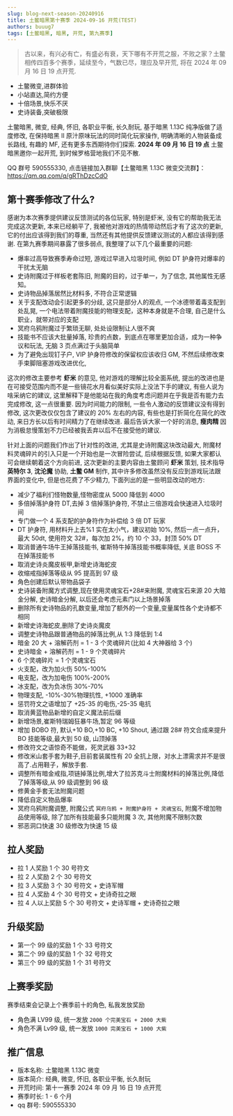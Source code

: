 ```yaml
---
slug: blog-next-season-20240916
title: 土鳖暗黑第十赛季 2024-09-16 开荒(TEST)
authors: buuug7
tags: [土鳖暗黑, 暗黑, 开荒, 第九赛季]
---
```


> 古以来，有兴必有亡，有盛必有衰，天下哪有不开荒之服，不败之家？土鳖相传四百多个赛季，延续至今，气数已尽，理应及早开荒, 将在 2024 年 09 月 16 日 19 点开荒.

- 土鳖微变,进群体验
- 小站直达,简约方便
- 十倍场景,快乐不厌
- 史诗装备,突破极限

土鳖暗黑, 微变, 经典, 怀旧, 各职业平衡, 长久耐玩, 基于暗黑 1.13C 纯净版做了适度修改, 在保持暗黑 II 原汁原味玩法的同时简化玩家操作, 明确清晰的人物装备成长路线, 有趣的 MF, 还有更多东西期待你们探索. **2024 年 09 月 16 日 19 点** 土鳖暗黑邀你一起开荒, 到时候罗格营地我们不见不散.

QQ 群号 590555330, 点击链接加入群聊【土鳖暗黑 1.13C 微变交流群】：https://qm.qq.com/q/gRThDzcCdO

## 第十赛季修改了什么?

感谢为本次赛季提供建议反馈测试的各位玩家, 特别是虾米, 没有它的帮助我无法完成这次更新, 本来已经躺平了, 我被他对游戏的热情带动然后才有了这次的更新, 它的付出应该得到我们的尊重, 当然还有其他提供反馈建议测试的人都应该得到感谢. 在第九赛季期间暴露了很多弱点, 我整理了以下几个最重要的问题:

- 爆率过高导致赛季寿命过短, 游戏过早进入垃圾时间, 例如 DT 护身符对爆率的干扰太无脑
- 史诗附魔过于样板老套陈旧, 附魔的目的，过于单一，为了信念, 其他属性无感知。
- 史诗物品掉落居然比材料多, 不符合正常逻辑
- 关于支配改动会引起更多的分歧, 这只是部分人的观点, 一个冰德带着毒支配到处乱晃, 一个电法带着附魔技能的物理支配，这种本身就是不合理, 自己是什么职业，就带对应的支配
- 冥府乌鸦附魔过于繁琐无聊, 处处设限制让人很不爽
- 技能书不应该大批量掉落, 珍贵的点数，到底点在哪里更加合适，成为一种争议和玩法, 无脑 3 页点满过于头脑简单
- 为了避免出现钉子户, VIP 护身符修改的保留权应该收归 GM, 不然后续修改束手束脚阻塞游戏改进优化,

这次的修改主要参考 **虾米** 的意见, 他对游戏的理解比较全面系统, 提出的改进也是在可接受范围内而不是一些镜花水月看似美好实际上没法下手的建议, 有些人说为啥采纳它的建议, 这里解释下是他能站在我的角度考虑问题并在乎我是否有能力去完成修改, 这一点很重要. 因为时间能力的限制, 一些令人激动的反馈建议没有得到修改, 这次更改仅仅包含了建议的 20% 左右的内容, 有些也是打折简化在简化的改动, 来日方长以后有时间精力了在继续改进. 最后告诉大家一个好的消息, **瘦肉精** 因为消极怠慢策划不力已经被我丢弃以后不在接受他的建议.

针对上面的问题我们作出了针对性的改进, 尤其是史诗附魔这块改动最大, 附魔材料灵魂碎片的引入只是一个开始也是一次冒险尝试, 后续根据反馈, 如果大家都认可会继续朝着这个方向前进, 这次更新的主要内容由土鳖顾问 **虾米** 策划, 技术指导 **英特尔 3**, **沈沦魔** 协助, **土鳖 GM** 制作, 其中许多修改虽然没有反应到游戏玩法跟界面的变化中, 但是也花费了不少精力, 下面列出的是一些明显改动的地方:

- 减少了福利们怪物数量,怪物密度从 5000 降低到 4000
- 多倍掉落护身符 DT,去掉 3 倍掉落护身符, 不禁止三倍游戏会快速进入垃圾时间
- 专门做一个 4 系支配的护身符作为补偿给 3 倍 DT 玩家
- DT 护身符, 用材料升上去%1 实在太小气，建议初始 10%, 然后一点一点升，最大 50dt, 使用符文 32#，每次加 2%，约 10 个 33，封顶 50% DT
- 取消普通牛场牛王掉落技能书, 崔斯特牛掉落技能书概率降低, 关底 BOSS 不在掉落技能书
- 取消史诗炎魔皮板甲,新增史诗海蛇皮
- 收缩戒指掉落等级从 95 提高到 97 级
- 角色创建后默认带物品袋子
- 史诗装备附魔方式调整,现在使用灵魂宝石+28#来附魔, 灵魂宝石来源 20 大暗金分解, 史诗暗金分解, 以后还会考虑元素门以上场景掉落
- 删除所有史诗物品的孔数变量,增加了额外的一个变量,变量属性各个史诗都不相同
- 新增史诗海蛇皮,删除了史诗炎魔皮
- 调整史诗物品跟普通物品的掉落比例,从 1:3 降低到 1:4
- 暗金 20 大 + 溶解药剂 = 1 - 3 个灵魂碎片(比如 4 大神器给 3 个)
- 史诗暗金 + 溶解药剂 = 1 - 9 个灵魂碎片
- 6 个灵魂碎片 = 1 个灵魂宝石
- 火支配，改为加火伤 50%-100%
- 电支配，改为加电伤 100%-200%
- 冰支配，改为负冰伤 30%-70%
- 物理支配, -10%-30%物理抗性, +1000 准确率
- 惩罚符文之语增加了 +25-35 的电伤,-25-35 电抗
- 取消黄蓝物品新增的自定义魔法前后缀
- 新增场景,崔斯特瑞姆狂暴牛场,暂定 96 等级
- 增加 BOBO 符, 默认+10 BO,+10 BC, +10 Shout, 通过跟 28# 符文合成来提升 BO 技能等级,最大到 50 级, 山顶掉落
- 修改符文之语惊奇不能做，死灵武器 33+32
- 修改米山套手套为鞋子,目前套装属性有 20 全抗上限，对水上漂需求并不是很高了.占用鞋子，解放手套.
- 调整所有暗金戒指,项链掉落比例,增大了拉苏克斗士附魔材料的掉落比例,降低了掉落等级,从 99 级调整到 96 级
- 修黄金手套无法附魔问题
- 降低自定义物品爆率
- 冥府乌鸦附魔调整, 附魔公式 `冥府乌鸦 + 附魔护身符 + 灵魂宝石`, 附魔不增加物品使用等级, 除了加所有技能最多只能附魔 3 次, 其他附魔不限制次数
- 邪恶洞口快速 30 级修改为快速 15 级

## 拉人奖励

- 拉 1 人奖励 1 个 30 号符文
- 拉 2 人奖励 2 个 30 号符文
- 拉 3 人奖励 3 个 30 号符文 + 史诗军帽
- 拉 4 人奖励 4 个 30 号符文 + 史诗奇拉之眼
- 拉 4 人以上奖励 5 个 30 号符文 + 史诗军帽 + 史诗奇拉之眼

## 升级奖励

- 第一个 99 级的奖励 1 个 33 号符文
- 第二个 99 级的奖励 1 个 32 号符文
- 第三个 99 级的奖励 1 个 31 号符文

## 上赛季奖励

赛季结束会记录上个赛季前十的角色, 私我发放奖励

- 角色满 LV99 级, 统一发放 `2000 个完美宝石 + 2000 大紫`
- 角色不满 Lv99 级, 统一发放 `1000 完美宝石 + 1000 大紫`

## 推广信息

- 版本名称: 土鳖暗黑 1.13C 微变
- 版本简介: 经典, 微变, 怀旧, 各职业平衡, 长久耐玩
- 开荒时间: 第十一赛季 2024 年 09 月 16 日 19 点开荒
- 赛季时长: 1 - 6 个月
- qq 群号: 590555330
